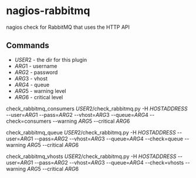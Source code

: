 nagios-rabbitmq
===============

nagios check for RabbitMQ that uses the HTTP API

Commands
--------
* $USER2$ - the dir for this plugin
* $ARG1$ - username
* $ARG2$ - password
* $ARG3$ - vhost
* $ARG4$ - queue
* $ARG5$ - warning level
* $ARG6$ - critical level

check_rabbitmq_consumers
$USER2$/check_rabbitmq.py -H $HOSTADDRESS$ --user=$ARG1$ --pass=$ARG2$ --vhost=$ARG3$ --queue=$ARG4$ --check=consumers --warning $ARG5$ --critical $ARG6$

check_rabbitmq_queue
$USER2$/check_rabbitmq.py -H $HOSTADDRESS$ --user=$ARG1$ --pass=$ARG2$ --vhost=$ARG3$ --queue=$ARG4$ --check=queue --warning $ARG5$ --critical $ARG6$

check_rabbitmq_vhosts
$USER2$/check_rabbitmq.py -H $HOSTADDRESS$ --user=$ARG1$ --pass=$ARG2$ --vhost=$ARG3$ --queue=$ARG4$ --check=vhosts --warning $ARG5$ --critical $ARG6$
